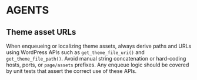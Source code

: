 # AGENTS

## Theme asset URLs

When enqueueing or localizing theme assets, always derive paths and URLs using WordPress APIs such as `get_theme_file_uri()` and `get_theme_file_path()`. Avoid manual string concatenation or hard-coding hosts, ports, or `page/assets` prefixes. Any enqueue logic should be covered by unit tests that assert the correct use of these APIs.
